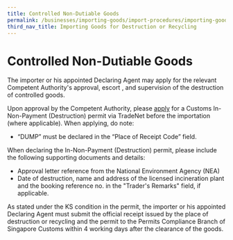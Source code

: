 ```yaml
---
title: Controlled Non-Dutiable Goods
permalink: /businesses/importing-goods/import-procedures/importing-goods-for-destruction-or-recycling/controlled-nd-goods
third_nav_title: Importing Goods for Destruction or Recycling 
---
```


# Controlled Non-Dutiable Goods
The importer or his appointed Declaring Agent may apply for the relevant Competent Authority's approval, escort , and supervision of the destruction of controlled goods.

Upon approval by the Competent Authority, please  [apply](/businesses/importing-goods/import-procedures/) for a Customs In-Non-Payment (Destruction) permit via TradeNet before the importation (where applicable). When applying, do note:

-   “DUMP” must be declared in the “Place of Receipt Code” field.

When declaring the In-Non-Payment (Destruction) permit, please include the following supporting documents and details:

-   Approval letter reference from the National Environment Agency (NEA)
-   Date of destruction, name and address of the licensed incineration plant and the booking reference no. in the "Trader's Remarks" field, if applicable.

As stated under the KS condition in the permit, the importer or his appointed Declaring Agent must submit the official receipt issued by the place of destruction or recycling and the permit to the Permits Compliance Branch of Singapore Customs within 4 working days after the clearance of the goods.

